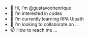 - 👋 Hi, I’m @gustavoohenrique
- 👀 I’m interested in codes
- 🌱 I’m currently learning RPA Uipath
- 💞️ I’m looking to collaborate on ...
- 📫 How to reach me ...

<!---
gustavoohenrique/gustavoohenrique is a ✨ special ✨ repository because its `README.md` (this file) appears on your GitHub profile.
You can click the Preview link to take a look at your changes.
--->

